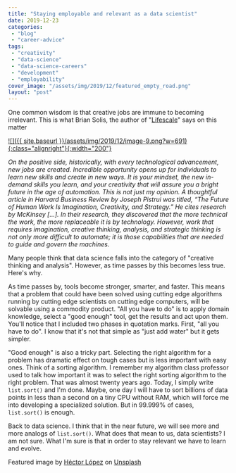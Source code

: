 ```yaml
---
title: "Staying employable and relevant as a data scientist"
date: 2019-12-23
categories: 
 - "blog"
 - "career-advice"
tags: 
 - "creativity"
 - "data-science"
 - "data-science-careers"
 - "development"
 - "employability"
cover_image: "/assets/img/2019/12/featured_empty_road.png"
layout: "post"
---
```


One common wisdom is that creative jobs are immune to becoming irrelevant. This is what Brian Solis, the author of "[Lifescale](https://amzn.to/2nncAz2)" says on this matter

[![]({{ site.baseurl }}/assets/img/2019/12/image-9.png?w=691){:class="alignright"}{:width="200"}](https://amzn.to/2nncAz2)

_On the positive side, historically, with every technological advancement, new jobs are created. Incredible opportunity opens up for individuals to learn new skills and create in new ways. It is your mindset, the new in-demand skills you learn, and your creativity that will assure you a bright future in the age of automation. This is not just my opinion. A thoughtful article in Harvard Business Review by Joseph Pistrui was titled, “The Future of Human Work Is Imagination, Creativity, and Strategy.” He cites research by McKinsey \[...\]. In their research, they discovered that the more technical the work, the more replaceable it is by technology. However, work that requires imagination, creative thinking, analysis, and strategic thinking is not only more difficult to automate; it is those capabilities that are needed to guide and govern the machines._

Many people think that data science falls into the category of "creative thinking and analysis". However, as time passes by this becomes less true. Here's why.

As time passes by, tools become stronger, smarter, and faster. This means that a problem that could have been solved using cutting edge algorithms running by cutting edge scientists on cutting edge computers, will be solvable using a commodity product. "All you have to do" is to apply domain knowledge, select a "good enough" tool, get the results and act upon them. You'll notice that I included two phases in quotation marks. First, "all you have to do". I know that it's not that simple as "just add water" but it gets simpler.

"Good enough" is also a tricky part. Selecting the right algorithm for a problem has dramatic effect on tough cases but is less important with easy ones. Think of a sorting algorithm. I remember my algorithm class professor used to talk how important it was to select the right sorting algorithm to the right problem. That was almost twenty years ago. Today, I simply write `list.sort()` and I'm done. Maybe, one day I will have to sort billions of data points in less than a second on a tiny CPU without RAM, which will force me into developing a specialized solution. But in 99.999% of cases, `list.sort()` is enough.

Back to data science. I think that in the near future, we will see more and more analogs of `list.sort()`. What does that mean to us, data scientists? I am not sure. What I'm sure is that in order to stay relevant we have to learn and evolve.

Featured image by [Héctor López](https://unsplash.com/@hectrr?utm_source=unsplash&utm_medium=referral&utm_content=creditCopyText) on [Unsplash](https://unsplash.com/s/photos/emptiness?utm_source=unsplash&utm_medium=referral&utm_content=creditCopyText)
